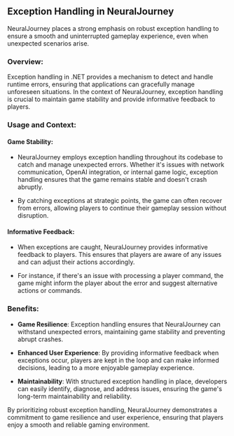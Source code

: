 ## Exception Handling in NeuralJourney

NeuralJourney places a strong emphasis on robust exception handling to ensure a smooth and uninterrupted gameplay experience, even when unexpected scenarios arise.

### Overview:
Exception handling in .NET provides a mechanism to detect and handle runtime errors, ensuring that applications can gracefully manage unforeseen situations. In the context of NeuralJourney, exception handling is crucial to maintain game stability and provide informative feedback to players.

### Usage and Context:

#### Game Stability:
- NeuralJourney employs exception handling throughout its codebase to catch and manage unexpected errors. Whether it's issues with network communication, OpenAI integration, or internal game logic, exception handling ensures that the game remains stable and doesn't crash abruptly.
  
- By catching exceptions at strategic points, the game can often recover from errors, allowing players to continue their gameplay session without disruption.

#### Informative Feedback:
- When exceptions are caught, NeuralJourney provides informative feedback to players. This ensures that players are aware of any issues and can adjust their actions accordingly.
  
- For instance, if there's an issue with processing a player command, the game might inform the player about the error and suggest alternative actions or commands.

### Benefits:
- **Game Resilience**: Exception handling ensures that NeuralJourney can withstand unexpected errors, maintaining game stability and preventing abrupt crashes.
  
- **Enhanced User Experience**: By providing informative feedback when exceptions occur, players are kept in the loop and can make informed decisions, leading to a more enjoyable gameplay experience.
  
- **Maintainability**: With structured exception handling in place, developers can easily identify, diagnose, and address issues, ensuring the game's long-term maintainability and reliability.

By prioritizing robust exception handling, NeuralJourney demonstrates a commitment to game resilience and user experience, ensuring that players enjoy a smooth and reliable gaming environment.
